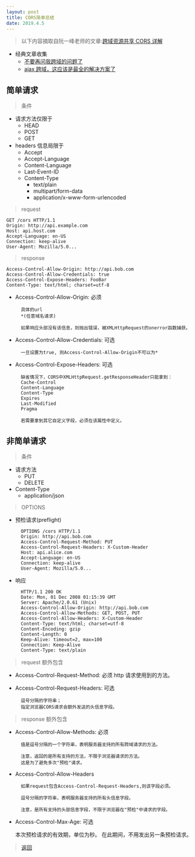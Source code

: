 ```yaml
---
layout: post
title: CORS简单总结
date: 2019.4.5
---
```


> 以下内容摘取自阮一峰老师的文章:[跨域资源共享 CORS 详解](http://www.ruanyifeng.com/blog/2016/04/cors.html)

- 经典文章收集
  - [不要再问我跨域的问题了](https://segmentfault.com/a/1190000015597029)
  - [ajax 跨域，这应该是最全的解决方案了](https://segmentfault.com/a/1190000012469713?utm_source=tag-newest)

## 简单请求

> 条件

- 请求方法仅限于
  - HEAD
  - POST
  - GET
- headers 信息局限于
  - Accept
  - Accept-Language
  - Content-Language
  - Last-Event-ID
  - Content-Type
    - text/plain
    - multipart/form-data
    - application/x-www-form-urlencoded

> request

    GET /cors HTTP/1.1
    Origin: http://api.example.com
    Host: api.host.com
    Accept-Language: en-US
    Connection: keep-alive
    User-Agent: Mozilla/5.0...

> response

    Access-Control-Allow-Origin: http://api.bob.com
    Access-Control-Allow-Credentials: true
    Access-Control-Expose-Headers: FooBar
    Content-Type: text/html; charset=utf-8

- Access-Control-Allow-Origin: 必须

        具体的url
        *(任意域名请求)

        如果响应头部没有该信息，则抛出错误，被XMLHttpRequest的onerror函数捕获。

- Access-Control-Allow-Credentials: 可选

        一旦设置为true, 则Access-Control-Allow-Origin不可以为*

- Access-Control-Expose-Headers: 可选

        缺省情况下，CORS中XMLHttpRequest.getResponseHeader只能拿到：
        Cache-Control
        Content-Language
        Content-Type
        Expires
        Last-Modified
        Pragma

        若需要拿到其它自定义字段，必须在该属性中定义。

## 非简单请求

> 条件

- 请求方法
  - PUT
  - DELETE
- Content-Type
  - application/json

> OPTIONS

- 预检请求(preflight)

        OPTIONS /cors HTTP/1.1
        Origin: http://api.bob.com
        Access-Control-Request-Method: PUT
        Access-Control-Request-Headers: X-Custom-Header
        Host: api.alice.com
        Accept-Language: en-US
        Connection: keep-alive
        User-Agent: Mozilla/5.0...

- 响应

        HTTP/1.1 200 OK
        Date: Mon, 01 Dec 2008 01:15:39 GMT
        Server: Apache/2.0.61 (Unix)
        Access-Control-Allow-Origin: http://api.bob.com
        Access-Control-Allow-Methods: GET, POST, PUT
        Access-Control-Allow-Headers: X-Custom-Header
        Content-Type: text/html; charset=utf-8
        Content-Encoding: gzip
        Content-Length: 0
        Keep-Alive: timeout=2, max=100
        Connection: Keep-Alive
        Content-Type: text/plain

> request 额外包含

- Access-Control-Request-Method: 必须
  http 请求使用到的方法。
- Access-Control-Request-Headers: 可选

        逗号分隔的字符串；
        指定浏览器CORS请求会额外发送的头信息字段。

> response 额外包含

- Access-Control-Allow-Methods: 必须

        值是逗号分隔的一个字符串，表明服务器支持的所有跨域请求的方法。

        注意，返回的是所有支持的方法，不限于浏览器请求的方法。
        这是为了避免多次"预检"请求。

- Access-Control-Allow-Headers

        如果request包含Access-Control-Request-Headers,则该字段必须。

        逗号分隔的字符串，表明服务器支持的所有头信息字段。

        注意，是所有支持的头部信息字段，不限于浏览器在"预检"中请求的字段。

* Access-Control-Max-Age: 可选

  本次预检请求的有效期，单位为秒。
  在此期间，不用发出另一条预检请求。

> [返回]({{site.baseurl}}/计算机网络总结)
